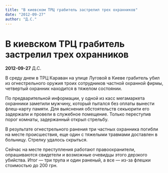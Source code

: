 ```yaml
---
title: "В киевском ТРЦ грабитель застрелил трех охранников"
date: "2012-09-27"
author: "Д.С."
---
```


# В киевском ТРЦ грабитель застрелил трех охранников

**2012-09-27** Д.С.

В среду днем в ТРЦ Караван на улице Луговой в Киеве грабитель убил из огнестрельного оружия троих сотрудников частной охранной фирмы, четвертый охранник находится в тяжелом состоянии.

По предварительной  информации, у одной из касс мегамаркета охранники заметили мужчину,  который пытался без оплаты вынести флеш-карту памяти. Для выяснения обстоятельств секьюрити его задержали и провели в служебное помещение. Только переступив порог комнаты, задержанный открыл стрельбу.

В результате огнестрельного ранения три частных охранника погибли на месте  происшествия, еще один с тяжелыми травмами доставлен в больницу. Стрелку удалось скрыться.

Сейчас на месте преступления работают правоохранители, опрашиваются свидетели и возможные очевидцы этого дерзкого убийства. Итог — три трупа и один раненый, а все — из-за флешки стоимостью до 200 грн.